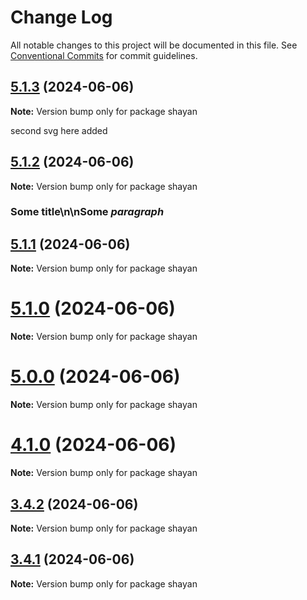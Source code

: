 # Change Log

All notable changes to this project will be documented in this file.
See [Conventional Commits](https://conventionalcommits.org) for commit guidelines.

## [5.1.3](https://github.com/gitsheyno/monorepo-test/compare/v5.1.2...v5.1.3) (2024-06-06)

**Note:** Version bump only for package shayan

second svg here added





## [5.1.2](https://github.com/gitsheyno/monorepo-test/compare/v5.1.1...v5.1.2) (2024-06-06)

**Note:** Version bump only for package shayan

### Some title\n\nSome *paragraph*





## [5.1.1](https://github.com/gitsheyno/monorepo-test/compare/v5.1.0...v5.1.1) (2024-06-06)

**Note:** Version bump only for package shayan





# [5.1.0](https://github.com/gitsheyno/monorepo-test/compare/v5.0.0...v5.1.0) (2024-06-06)

**Note:** Version bump only for package shayan





# [5.0.0](https://github.com/gitsheyno/monorepo-test/compare/v4.1.0...v5.0.0) (2024-06-06)

**Note:** Version bump only for package shayan





# [4.1.0](https://github.com/gitsheyno/monorepo-test/compare/v4.0.0...v4.1.0) (2024-06-06)

**Note:** Version bump only for package shayan





## [3.4.2](https://github.com/gitsheyno/monorepo-test/compare/v3.4.1...v3.4.2) (2024-06-06)

**Note:** Version bump only for package shayan





## [3.4.1](https://github.com/gitsheyno/monorepo-test/compare/v3.4.0...v3.4.1) (2024-06-06)

**Note:** Version bump only for package shayan
